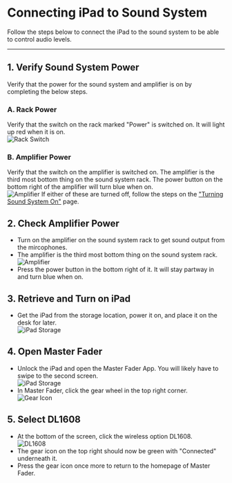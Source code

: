 # Connecting iPad to Sound System

Follow the steps below to connect the iPad to the sound system to be able to control audio levels.

---

## 1. Verify Sound System Power
  Verify that the power for the sound system and amplifier is on by completing the below steps.
  ### A. Rack Power
   Verify that the switch on the rack marked "Power" is switched on. It will light up red when it is on.
   <br>![Rack Switch](../../assets/images/audio/sound_system_on-off/sound_system_rack_switch.png)

  ### B. Amplifier Power
   Verify that the switch on the amplifier is switched on. The amplifier is the third most bottom thing on the sound system rack. The power button on the bottom right of the amplifier will turn blue when on.
   <br>![Amplifier](../../assets/images/audio/sound_system_on-off/sound_system_rack_amplifier.png)
  If either of these are turned off, follow the steps on the ["Turning Sound System On"](turning_sound_system_on.md) page.

## 2. Check Amplifier Power
 - Turn on the amplifier on the sound system rack to get sound output from the mircophones.
 - The amplifier is the third most bottom thing on the sound system rack.
 <br>![Amplifier](../assets/images/setting-up-powering-on/sound-system-rack-amplifier%400_3.png)
 - Press the power button in the bottom right of it. It will stay partway in and turn blue when on.
 
## 3. Retrieve and Turn on iPad
 - Get the iPad from the storage location, power it on, and place it on the desk for later.
 <br>![iPad Storage](../assets/images/setting-up-powering-on/mevos-ipad%400.1x.png)

## 4. Open Master Fader
 - Unlock the iPad and open the Master Fader App. You will likely have to swipe to the second screen.
 <br>![iPad Storage](../assets/images/ipad-sound-system/master-fader.png)
 - In Master Fader, click the gear wheel in the top right corner.
 <br>![Gear Icon](../assets/images/ipad-sound-system/gear-icon.png)

## 5. Select DL1608
 - At the bottom of the screen, click the wireless option DL1608.
 <br>![DL1608](../assets/images/ipad-sound-system/dl1608.png)
 - The gear icon on the top right should now be green with "Connected" underneath it.
 - Press the gear icon once more to return to the homepage of Master Fader.